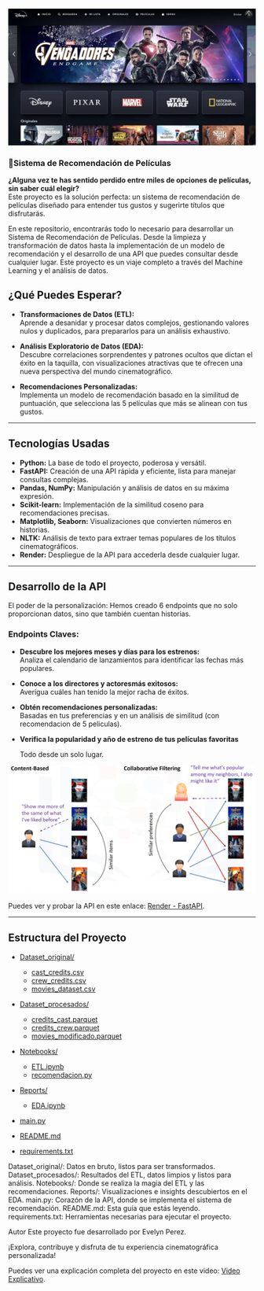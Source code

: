 

![Hora de Pelis](img/movies.webp)



### 🎥Sistema de Recomendación de Películas

**¿Alguna vez te has sentido perdido entre miles de opciones de películas, sin saber cuál elegir?**  
Este proyecto es la solución perfecta: un sistema de recomendación de películas diseñado para entender tus gustos y sugerirte títulos que disfrutarás.

En este repositorio, encontrarás todo lo necesario para desarrollar un Sistema de Recomendación de Películas. Desde la limpieza y transformación de datos hasta la implementación de un modelo de recomendación y el desarrollo de una API que puedes consultar desde cualquier lugar. Este proyecto es un viaje completo a través del Machine Learning y el análisis de datos.

## ¿Qué Puedes Esperar?

- **Transformaciones de Datos (ETL):**  
  Aprende a desanidar y procesar datos complejos, gestionando valores nulos y duplicados, para prepararlos para un análisis exhaustivo.
  
- **Análisis Exploratorio de Datos (EDA):**  
  Descubre correlaciones sorprendentes y patrones ocultos que dictan el éxito en la taquilla, con visualizaciones atractivas que te ofrecen una nueva perspectiva del mundo cinematográfico.
  
- **Recomendaciones Personalizadas:**  
  Implementa un modelo de recomendación basado en la similitud de puntuación, que selecciona las 5 películas que más se alinean con tus gustos.

---

## Tecnologías Usadas

- **Python:** La base de todo el proyecto, poderosa y versátil.
- **FastAPI:** Creación de una API rápida y eficiente, lista para manejar consultas complejas.
- **Pandas, NumPy:** Manipulación y análisis de datos en su máxima expresión.
- **Scikit-learn:** Implementación de la similitud coseno para recomendaciones precisas.
- **Matplotlib, Seaborn:** Visualizaciones que convierten números en historias.
- **NLTK:** Análisis de texto para extraer temas populares de los títulos cinematográficos.
- **Render:** Despliegue de la API para accederla desde cualquier lugar.

---

## Desarrollo de la API

El poder de la personalización: Hemos creado 6 endpoints que no solo proporcionan datos, sino que también cuentan historias.

### Endpoints Claves:

- **Descubre los mejores meses y días para los estrenos:**  
  Analiza el calendario de lanzamientos para identificar las fechas más populares.
  
- **Conoce a los directores y actoresmás exitosos:**  
  Averigua cuáles han tenido la mejor racha de éxitos.
  
- **Obtén recomendaciones personalizadas:**  
  Basadas en tus preferencias y en un análisis de similitud (con recomendacion de 5 peliculas).
  
- **Verifica la popularidad y año de estreno de tus películas favoritas**


  Todo desde un solo lugar.


  
![sistema de recomendacion](img/sistema-de-recomendacion.png)



Puedes ver y probar la API en este enlace: [Render - FastAPI](https://henry-proyecto-individual-1-du8k.onrender.com/docs).

---


## Estructura del Proyecto

- [Dataset_original/](./Dataset_original/)
  - [cast_credits.csv](./Dataset_original/cast_credits.csv)
  - [crew_credits.csv](./Dataset_original/crew_credits.csv)
  - [movies_dataset.csv](./Dataset_original/movies_dataset.csv)
  
- [Dataset_procesados/](./Dataset_procesados/)
  - [credits_cast.parquet](./Dataset_procesados/credits_cast.parquet)
  - [credits_crew.parquet](./Dataset_procesados/credits_crew.parquet)
  - [movies_modificado.parquet](./Dataset_procesados/movies_modificado.parquet)
  
- [Notebooks/](./Notebooks/)
  - [ETL.ipynb](./Notebooks/ETL.ipynb)
  - [recomendacion.py](./Notebooks/recomendacion.py)
  
- [Reports/](./Reports/)
  - [EDA.ipynb](./Reports/EDA.ipynb)
  
- [main.py](./main.py)
- [README.md](./README.md)
- [requirements.txt](./requirements.txt)


Dataset_original/: Datos en bruto, listos para ser transformados.
Dataset_procesados/: Resultados del ETL, datos limpios y listos para análisis.
Notebooks/: Donde se realiza la magia del ETL y las recomendaciones.
Reports/: Visualizaciones e insights descubiertos en el EDA.
main.py: Corazón de la API, donde se implementa el sistema de recomendación.
README.md: Esta guía que estás leyendo.
requirements.txt: Herramientas necesarias para ejecutar el proyecto.


Autor
Este proyecto fue desarrollado por Evelyn Perez.

¡Explora, contribuye y disfruta de tu experiencia cinematográfica personalizada!

Puedes ver una explicación completa del proyecto en este video: [Video Explicativo](tu_link_al_video).
